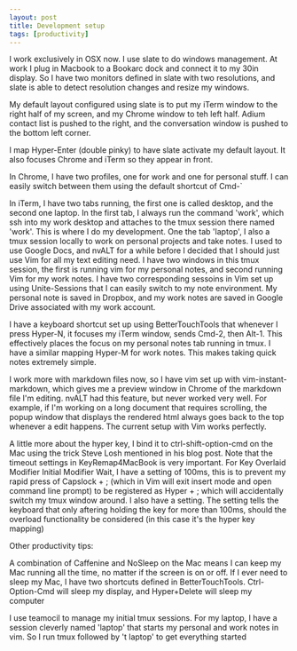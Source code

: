 ```yaml
---
layout: post
title: Development setup
tags: [productivity]
---
```


I work exclusively in OSX now. I use slate to do windows management. At work I
plug in Macbook to a Bookarc dock and connect it to my 30in display. So I have
two monitors defined in slate with two resolutions, and slate is able to detect
resolution changes and resize my windows.

My default layout configured using slate is to put my iTerm window to the right
half of my screen, and my Chrome window to teh left half. Adium contact list is
pushed to the right, and the conversation window is pushed to the bottom left
corner.

I map Hyper-Enter (double pinky) to have slate activate my default layout. It
also focuses Chrome and iTerm so they appear in front.

In Chrome, I have two profiles, one for work and one for personal stuff. I can
easily switch between them using the default shortcut of Cmd-`

In iTerm, I have two tabs running, the first one is called desktop, and the
second one laptop. In the first tab, I always run the command 'work', which ssh
into my work desktop and attaches to the tmux session there named 'work'. This
is where I do my development. One the tab 'laptop', I also a tmux session
locally to work on personal projects and take notes. I used to use Google Docs,
and nvALT for a while before I decided that I should just use Vim for all my
text editing need. I have two windows in this tmux session, the first is
running vim for my personal notes, and second running Vim for my work notes. I
have two corresponding sessoins in Vim set up using Unite-Sessions that I can
easily switch to my note environment. My personal note is saved in Dropbox, and
my work notes are saved in Google Drive associated with my work account. 

I have a keyboard shortcut set up using BetterTouchTools that whenever I press
Hyper-N, it focuses my iTerm window, sends Cmd-2, then Alt-1. This effectively
places the focus on my personal notes tab running in tmux. I have a similar
mapping Hyper-M for work notes. This makes taking quick notes extremely simple.

I work more with markdown files now, so I have vim set up with
vim-instant-markdown, which gives me a preview window in Chrome of the markdown
file I'm editing. nvALT had this feature, but never worked very well. For
example, if I'm working on a long document that requires scrolling, the popup
window that displays the rendered html always goes back to the top whenever a
edit happens. The current setup with Vim works perfectly.

A little more about the hyper key, I bind it to ctrl-shift-option-cmd on the Mac
using the trick Steve Losh mentioned in his blog post. Note that the timeout
settings in KeyRemap4MacBook is very important. For Key Overlaid Modifier
Initial Modifier Wait, I have a setting of 100ms, this is to prevent my rapid
press of Capslock + ; (which in Vim will exit insert mode and open command line
prompt) to be registered as Hyper + ; which will accidentally switch my tmux
window around. I also have a setting. The setting tells the keyboard that only
aftering holding the key for more than 100ms, should the overload functionality
be considered (in this case it's the hyper key mapping)

Other productivity tips:

A combination of Caffenine and NoSleep on the Mac means I can keep my Mac
running all the time, no matter if the screen is on or off. If I ever need to
sleep my Mac, I have two shortcuts defined in BetterTouchTools. Ctrl-Option-Cmd
will sleep my display, and Hyper+Delete will sleep my computer

I use teamocil to manage my initial tmux sessions. For my laptop, I have a
session cleverly named 'laptop' that starts my personal and work notes in vim.
So I run tmux followed by 't laptop' to get everything started

